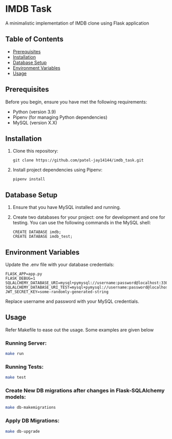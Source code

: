 # IMDB Task

A minimalistic implementation of IMDB clone using Flask application

## Table of Contents

-   [Prerequisites](#prerequisites)
-   [Installation](#installation)
-   [Database Setup](#database-setup)
-   [Environment Variables](#environment-variables)
-   [Usage](#usage)

## Prerequisites

Before you begin, ensure you have met the following requirements:

-   Python (version 3.9)
-   Pipenv (for managing Python dependencies)
-   MySQL (version X.X)

## Installation

1. Clone this repository:

    ```shell
    git clone https://github.com/patel-jay14144/imdb_task.git
    ```

2. Install project dependencies using Pipenv:
    ```shell
    pipenv install
    ```

## Database Setup

1. Ensure that you have MySQL installed and running.

2. Create two databases for your project: one for development and one for testing. You can use the following commands in the MySQL shell:

    ```shell
    CREATE DATABASE imdb;
    CREATE DATABASE imdb_test;
    ```

## Environment Variables

Update the .env file with your database credentials:

```.env
FLASK_APP=app.py
FLASK_DEBUG=1
SQLALCHEMY_DATABASE_URI=mysql+pymysql://username:password@localhost:3306/imdb
SQLALCHEMY_DATABASE_URI_TEST=mysql+pymysql://username:password@localhost:3306/imdb_test
JWT_SECRET_KEY=some-randomly-generated-string
```

Replace username and password with your MySQL credentials.

## Usage

Refer Makefile to ease out the usage. Some examples are given below

### Running Server:

```bash
make run
```

### Running Tests:

```bash
make test
```

### Create New DB migrations after changes in Flask-SQLAlchemy models:

```bash
make db-makemigrations
```

### Apply DB Migrations:

```bash
make db-upgrade
```

